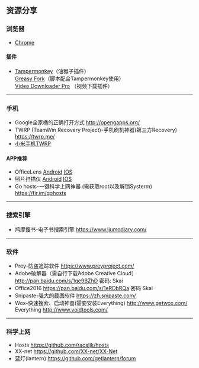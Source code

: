 ## 资源分享
### 浏览器
* [Chrome](https://www.google.com/chrome/)   
#### 插件
* [Tampermonkey](http://tampermonkey.net/)（油猴子插件）  
[Greasy Fork](https://greasyfork.org/zh-CN/)（脚本配合Tampermonkey使用）  
[Video Downloader Pro](https://chrome.google.com/webstore/detail/video-downloader-pro/ilppkoakomgpcblpemgbloapenijdcho) （视频下载插件）  
----
### 手机
* Google全家桶的正确打开方式 http://opengapps.org/  
* TWRP (TeamWin Recovery Project)-手机刷机神器(第三方Recovery) https://twrp.me/   
* [小米手机TWRP](http://www.miui.com/home.php?mod=space&uid=131633855&do=thread&view=me&from=space)    
#### APP推荐
* OfficeLens [Android](http://www.coolapk.com/apk/com.microsoft.office.officelens) [IOS](https://itunes.apple.com/cn/app/id975925059)  
* 照片扫描仪 [Android](http://www.coolapk.com/apk/com.google.android.apps.photos.scanner) [IOS](http://www.apple.com/cn/itunes/download/?id=1165525994)  
* Go hosts-一键科学上网神器
(需获取root以及解锁Systerm) https://fir.im/gohosts
----
### 搜索引擎
* 鸠摩搜书-电子书搜索引擎 https://www.jiumodiary.com/  

----
### 软件
* Prey-防盗追踪软件 https://www.preyproject.com/  
* Adobe破解器（需自行下载Adobe Creative Cloud） http://pan.baidu.com/s/1ge9BZhD 密码: Skai
* Office2016 https://pan.baidu.com/s/1eRDbRQa 密码 Skai  
* Snipaste-强大的截图软件 https://zh.snipaste.com/  
* Wox-快速搜索、启动神器(需要安装Everything) http://www.getwox.com/  
Everything http://www.voidtools.com/

----
### 科学上网
* Hosts https://github.com/racaljk/hosts  
* XX-net https://github.com/XX-net/XX-Net  
* 蓝灯(lantern) https://github.com/getlantern/forum
